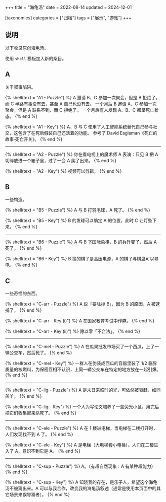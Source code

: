 +++
title = "海龟汤"
date = 2022-08-14
updated = 2024-12-01

[taxonomies]
categories = ["归档"]
tags = ["展示", "游戏"]
+++

<style>
	details {
    	padding: 1.25em 1.5em;
	}

	summary {
    	color: goldenrod;
    	padding: 1em;
		cursor: pointer;
	}
</style>

## 说明
以下收录原创海龟汤。

使用 `shell` 模板加入新的条目。

## A
关于叙事陷阱。

{% shell(text = "A1 - Puzzle") %}
A 邀请 B、C 参加一次聚会，但是 B 拒绝了，而 C 半路有事没有去，甚至 A 自己也没有去。
一个月后 B 邀请 A、C 参加一次聚会，但是 A 联系不到，而 C 拒绝了。
一个月后有人发现 A、B、C 都呈死亡状态。
{% end %}

{% shell(text = "A1 - Key") %}
A、B 与 C 使用了人工智能系统替代自己参与社交，这包含了在死后假装自己还活着的功能。
参考了 David Eagleman《死亡的故事·死亡开关》。
{% end %}

---

{% shell(text = "A2 - Puzzle") %}
你在看电视上的魔术师 A 表演：只见 B 把 A 切碎放进一个箱子里，过了一会 A 爬了出来。
{% end %}

{% shell(text = "A2 - Key") %}
视频可以剪辑。
{% end %}

## B
一些构造。

{% shell(text = "B5 - Puzzle") %}
A 与 B 打羽毛球，A 死了。
{% end %}

{% shell(text = "B5 - Key") %}
B 的发球可以确定 A 的位置，此时 C 让灯坠下来。
{% end %}

---

{% shell(text = "B6 - Puzzle") %}
A 与 B 下国际象棋，B 的兵升变了，然后 A 死了。
{% end %}

{% shell(text = "B6 - Key") %}
B 换的棋子是高压电源，A 的棋子与棋盘可以导电。
{% end %}

## C
一些奇怪的东西。

{% shell(text = "C-arr - Puzzle") %}
A 说「要除掉 B」，因为 B 的原因，A 被逮捕了。
{% end %}

{% shell(text = "C-arr - Key (i)") %}
A 在国家教育考试中作弊。
{% end %}

{% shell(text = "C-arr - Key (ii)") %}
除以零「不合法」。
{% end %}

---

{% shell(text = "C-mel - Puzzle") %}
A 在瓜果批发市场买了一个西瓜，上了一辆公交车，然后死了。
{% end %}

{% shell(text = "C-mel - Key") %}
一群人在伪装成西瓜的容器里装了 1/2 临界质量的核燃料，为保密互相不认识，上同一辆公交车在特定的地方放在一起引爆。
{% end %}

---

{% shell(text = "C-lig - Puzzle") %}
A 是末日来临时的光，可依然被驱赶，如同羔羊。
{% end %}

{% shell(text = "C-lig - Key") %}
一个人为写论文培养了一些荧光小鼠，用完后把它们收集起来杀死了。
{% end %}

---

{% shell(text = "C-ele - Puzzle") %}
A 在 1 楼进电梯，当电梯在二楼打开时，人们发现找不到 A 了。
{% end %}

{% shell(text = "C-ele - Key") %}
A 是电梯（大电梯套小电梯），人们在二楼进入了 A，意识不到它是 A。
{% end %}

---

{% shell(text = "C-sup - Puzzle") %}
A。（有超自然现象：A 有某种超能力）
{% end %}

{% shell(text = "C-sup - Key") %}
A 知晓我的存在，是乐子人，希望这个海龟汤不被猜出来。A 可以与我合作，改变我的海龟汤叙述（通常是使用本页面中的其它场景来误导猜者）。
{% end %}
